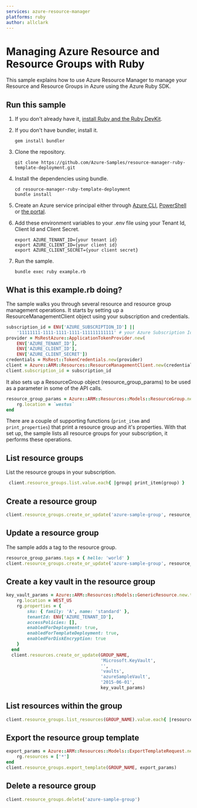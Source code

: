 ```yaml
---
services: azure-resource-manager
platforms: ruby
author: allclark
---
```


# Managing Azure Resource and Resource Groups with Ruby

This sample explains how to use Azure Resource Manager to manage your Resource and Resource Groups in Azure using the
Azure Ruby SDK.

## Run this sample

1. If you don't already have it, [install Ruby and the Ruby DevKit](https://www.ruby-lang.org/en/documentation/installation/).

1. If you don't have bundler, install it.

    ```
    gem install bundler
    ```

1. Clone the repository.

    ```
    git clone https://github.com/Azure-Samples/resource-manager-ruby-template-deployment.git
    ```

1. Install the dependencies using bundle.

    ```
    cd resource-manager-ruby-template-deployment
    bundle install
    ```

1. Create an Azure service principal either through
[Azure CLI](https://azure.microsoft.com/en-us/documentation/articles/resource-group-authenticate-service-principal-cli/),
[PowerShell](https://azure.microsoft.com/en-us/documentation/articles/resource-group-authenticate-service-principal/)
or [the portal](https://azure.microsoft.com/en-us/documentation/articles/resource-group-create-service-principal-portal/).

1. Add these environment variables to your .env file using your Tenant Id, Client Id and Client Secret.

    ```
    export AZURE_TENANT_ID={your tenant id}
    export AZURE_CLIENT_ID={your client id}
    export AZURE_CLIENT_SECRET={your client secret}
    ```

1. Run the sample.

    ```
    bundle exec ruby example.rb
    ```

## What is this example.rb doing?

The sample walks you through several resource and resource group management operations.
It starts by setting up a ResourceManagementClient object using your subscription and credentials.

```ruby
subscription_id = ENV['AZURE_SUBSCRIPTION_ID'] ||
    '11111111-1111-1111-1111-111111111111' # your Azure Subscription Id
provider = MsRestAzure::ApplicationTokenProvider.new(
    ENV['AZURE_TENANT_ID'],
    ENV['AZURE_CLIENT_ID'],
    ENV['AZURE_CLIENT_SECRET'])
credentials = MsRest::TokenCredentials.new(provider)
client = Azure::ARM::Resources::ResourceManagementClient.new(credentials)
client.subscription_id = subscription_id
```

It also sets up a ResourceGroup object (resource_group_params) to be used as a parameter in some of the API calls.

```ruby
resource_group_params = Azure::ARM::Resources::Models::ResourceGroup.new.tap do |rg|
    rg.location = `westus`
end
```

There are a couple of supporting functions (`print_item` and `print_properties`) that print a resource group and it's properties.
With that set up, the sample lists all resource groups for your subscription, it performs these operations.

## List resource groups

List the resource groups in your subscription.

```ruby
 client.resource_groups.list.value.each{ |group| print_item(group) }
```

## Create a resource group

```ruby
client.resource_groups.create_or_update('azure-sample-group', resource_group_params)
```

## Update a resource group

The sample adds a tag to the resource group.

```ruby
resource_group_params.tags = { hello: 'world' }
client.resource_groups.create_or_update('azure-sample-group', resource_group_params)
```

## Create a key vault in the resource group

```ruby
key_vault_params = Azure::ARM::Resources::Models::GenericResource.new.tap do |rg|
    rg.location = WEST_US
    rg.properties = {
        sku: { family: 'A', name: 'standard' },
        tenantId: ENV['AZURE_TENANT_ID'],
        accessPolicies: [],
        enabledForDeployment: true,
        enabledForTemplateDeployment: true,
        enabledForDiskEncryption: true
    }
  end
  client.resources.create_or_update(GROUP_NAME,
                                    'Microsoft.KeyVault',
                                    '',
                                    'vaults',
                                    'azureSampleVault',
                                    '2015-06-01',
                                    key_vault_params)
```

## List resources within the group

```ruby
client.resource_groups.list_resources(GROUP_NAME).value.each{ |resource| print_item(resource) }
```

## Export the resource group template

```ruby
export_params = Azure::ARM::Resources::Models::ExportTemplateRequest.new.tap do |rg|
    rg.resources = ['*']
end
client.resource_groups.export_template(GROUP_NAME, export_params)
```

## Delete a resource group

```ruby
client.resource_groups.delete('azure-sample-group')
```

